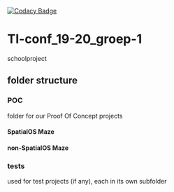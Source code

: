 [![Codacy Badge](https://api.codacy.com/project/badge/Grade/2fb0bcc3aebb4520832498b8b92cdda5)](https://www.codacy.com/manual/DenDrummer/TI-conf_19-20_groep-1?utm_source=github.com&amp;utm_medium=referral&amp;utm_content=DenDrummer/TI-conf_19-20_groep-1&amp;utm_campaign=Badge_Grade)
# TI-conf_19-20_groep-1
schoolproject

## folder structure

### POC
folder for our Proof Of Concept projects

#### SpatialOS Maze

#### non-SpatialOS Maze

### tests
used for test projects (if any), each in its own subfolder
